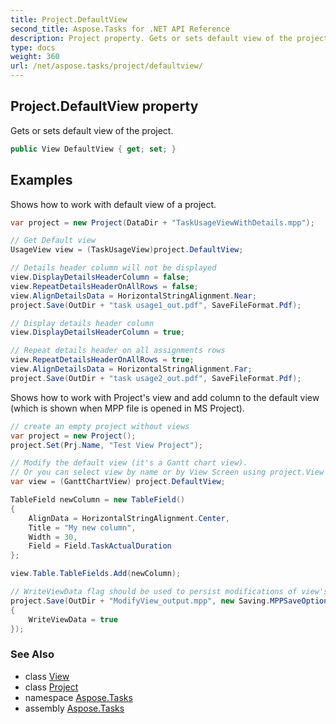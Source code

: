 ```yaml
---
title: Project.DefaultView
second_title: Aspose.Tasks for .NET API Reference
description: Project property. Gets or sets default view of the project
type: docs
weight: 360
url: /net/aspose.tasks/project/defaultview/
---
```

## Project.DefaultView property

Gets or sets default view of the project.

```csharp
public View DefaultView { get; set; }
```

## Examples

Shows how to work with default view of a project.

```csharp
var project = new Project(DataDir + "TaskUsageViewWithDetails.mpp");

// Get Default view
UsageView view = (TaskUsageView)project.DefaultView;

// Details header column will not be displayed
view.DisplayDetailsHeaderColumn = false;
view.RepeatDetailsHeaderOnAllRows = false;
view.AlignDetailsData = HorizontalStringAlignment.Near;
project.Save(OutDir + "task usage1_out.pdf", SaveFileFormat.Pdf);

// Display details header column
view.DisplayDetailsHeaderColumn = true;

// Repeat details header on all assignments rows
view.RepeatDetailsHeaderOnAllRows = true;
view.AlignDetailsData = HorizontalStringAlignment.Far;
project.Save(OutDir + "task usage2_out.pdf", SaveFileFormat.Pdf);
```

Shows how to work with Project's view and add column to the default view (which is shown when MPP file is opened in MS Project).

```csharp
// create an empty project without views 
var project = new Project();
project.Set(Prj.Name, "Test View Project");

// Modify the default view (it's a Gantt chart view).
// Or you can select view by name or by View Screen using project.View collection.
var view = (GanttChartView) project.DefaultView;

TableField newColumn = new TableField()
{
    AlignData = HorizontalStringAlignment.Center,
    Title = "My new column",
    Width = 30,
    Field = Field.TaskActualDuration
};

view.Table.TableFields.Add(newColumn);

// WriteViewData flag should be used to persist modifications of view's properties.
project.Save(OutDir + "ModifyView_output.mpp", new Saving.MPPSaveOptions
{
    WriteViewData = true
});
```

### See Also

* class [View](../../view/)
* class [Project](../)
* namespace [Aspose.Tasks](../../project/)
* assembly [Aspose.Tasks](../../../)


